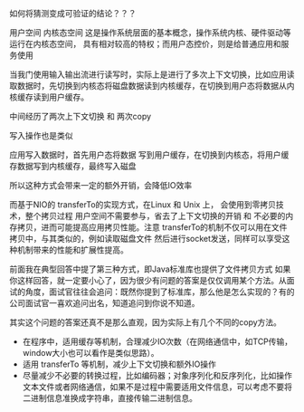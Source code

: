 如何将猜测变成可验证的结论？？？

用户空间 内核态空间
这是操作系统层面的基本概念，操作系统内核、硬件驱动等运行在内核态空间， 具有相对较高的特权；而用户态控价，则是给普通应用和服务使用

当我门使用输入输出流进行读写时，实际上是进行了多次上下文切换，比如应用读取数据时，先切换到内核态将磁盘数据读到内核缓存，在切换到用户态将数据从内核缓存读到用户缓存。

中间经历了两次上下文切换 和 两次copy

写入操作也是类似

应用写入数据时，首先用户态将数据 写到用户缓存，在切换到内核态，将用户缓存数据写到内核缓存，最终写入磁盘

所以这种方式会带来一定的额外开销，会降低IO效率


而基于NIO的 transferTo的实现方式，在Linux 和 Unix 上， 会使用到零拷贝技术，整个拷贝过程 用户空间不需要参与，省去了上下文切换的开销 和 不必要的内存拷贝，进而可能提高应用拷贝性能。注意 transferTo的机制不仅可以用在文件拷贝中，与其类似的，例如读取磁盘文件 然后进行socket发送，同样可以享受这种机制带来的性能和扩展性提高。


前面我在典型回答中提了第三种方式，即Java标准库也提供了文件拷贝方式
如果你这样回答，就一定要小心了，因为很少有问题的答案是仅仅调用某个方法。从面试的角度，面试官往往会追问：既然你提到了标准库，那么他是怎么实现的？有的公司面试官一喜欢追问出名，知道追问到你说不知道。

其实这个问题的答案还真不是那么直观，因为实际上有几个不同的copy方法。

- 在程序中，适用缓存等机制，合理减少IO次数（在网络通信中，如TCP传输，window大小也可以看作是类似思路）。
- 适用 transferTo 等机制，减少上下文切换和额外IO操作
- 尽量减少不必要的转换过程，比如编码器；对象序列化和反序列化，比如操作文本文件或者网络通信，如果不是过程中需要适用文件信息，可以考虑不要将二进制信息准换成字符串，直接传输二进制信息。
